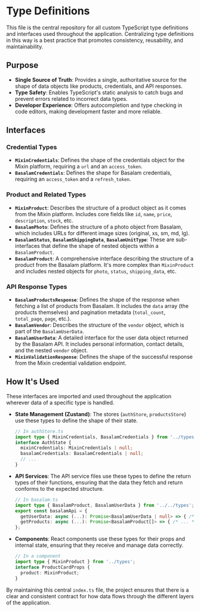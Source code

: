 # Type Definitions

This file is the central repository for all custom TypeScript type definitions and interfaces used throughout the application. Centralizing type definitions in this way is a best practice that promotes consistency, reusability, and maintainability.

## Purpose

- **Single Source of Truth**: Provides a single, authoritative source for the shape of data objects like products, credentials, and API responses.
- **Type Safety**: Enables TypeScript's static analysis to catch bugs and prevent errors related to incorrect data types.
- **Developer Experience**: Offers autocompletion and type checking in code editors, making development faster and more reliable.

## Interfaces

### Credential Types

- **`MixinCredentials`**: Defines the shape of the credentials object for the Mixin platform, requiring a `url` and an `access_token`.
- **`BasalamCredentials`**: Defines the shape for Basalam credentials, requiring an `access_token` and a `refresh_token`.

### Product and Related Types

- **`MixinProduct`**: Describes the structure of a product object as it comes from the Mixin platform. Includes core fields like `id`, `name`, `price`, `description`, `stock`, etc.
- **`BasalamPhoto`**: Defines the structure of a photo object from Basalam, which includes URLs for different image sizes (original, xs, sm, md, lg).
- **`BasalamStatus`**, **`BasalamShippingData`**, **`BasalamUnitType`**: These are sub-interfaces that define the shape of nested objects within a `BasalamProduct`.
- **`BasalamProduct`**: A comprehensive interface describing the structure of a product from the Basalam platform. It's more complex than `MixinProduct` and includes nested objects for `photo`, `status`, `shipping_data`, etc.

### API Response Types

- **`BasalamProductsResponse`**: Defines the shape of the response when fetching a list of products from Basalam. It includes the `data` array (the products themselves) and pagination metadata (`total_count`, `total_page`, `page`, etc.).
- **`BasalamVendor`**: Describes the structure of the `vendor` object, which is part of the `BasalamUserData`.
- **`BasalamUserData`**: A detailed interface for the user data object returned by the Basalam API. It includes personal information, contact details, and the nested `vendor` object.
- **`MixinValidationResponse`**: Defines the shape of the successful response from the Mixin credential validation endpoint.

## How It's Used

These interfaces are imported and used throughout the application wherever data of a specific type is handled.

- **State Management (Zustand)**: The stores (`authStore`, `productsStore`) use these types to define the shape of their state.
  ```typescript
  // In authStore.ts
  import type { MixinCredentials, BasalamCredentials } from '../types';
  interface AuthState {
    mixinCredentials: MixinCredentials | null;
    basalamCredentials: BasalamCredentials | null;
    // ...
  }
  ```
- **API Services**: The API service files use these types to define the return types of their functions, ensuring that the data they fetch and return conforms to the expected structure.
  ```typescript
  // In basalam.ts
  import type { BasalamProduct, BasalamUserData } from '../../types';
  export const basalamApi = {
    getUserData: async (...): Promise<BasalamUserData | null> => { /* ... */ },
    getProducts: async (...): Promise<BasalamProduct[]> => { /* ... */ },
  };
  ```
- **Components**: React components use these types for their props and internal state, ensuring that they receive and manage data correctly.
  ```typescript
  // In a component
  import type { MixinProduct } from '../types';
  interface ProductCardProps {
    product: MixinProduct;
  }
  ```

By maintaining this central `index.ts` file, the project ensures that there is a clear and consistent contract for how data flows through the different layers of the application.
